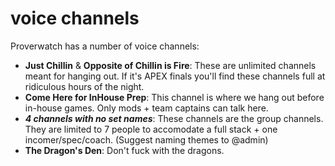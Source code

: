 # voice channels

Proverwatch has a number of voice channels:

- **Just Chillin** & **Opposite of Chillin is Fire**: These are unlimited channels meant for hanging out. If it's APEX finals you'll find these channels full at ridiculous hours of the night.
- **Come Here for InHouse Prep**: This channel is where we hang out before in-house games. Only mods + team captains can talk here.
- ***4 channels with no set names***: These channels are the group channels. They are limited to 7 people to accomodate a full stack + one incomer/spec/coach. (Suggest naming themes to @admin)
- **The Dragon's Den**: Don't fuck with the dragons.
